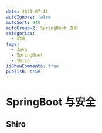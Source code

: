```yaml
---
date: 2021-07-11
autoIgnore: false
autoSort: 940
autoGroup-2: SpringBoot 进阶
categories:
  - 后端
tags:
  - Java
  - SpringBoot
  - Shiro
isShowComments: true
publish: true
---
```


# SpringBoot 与安全

## Shiro
